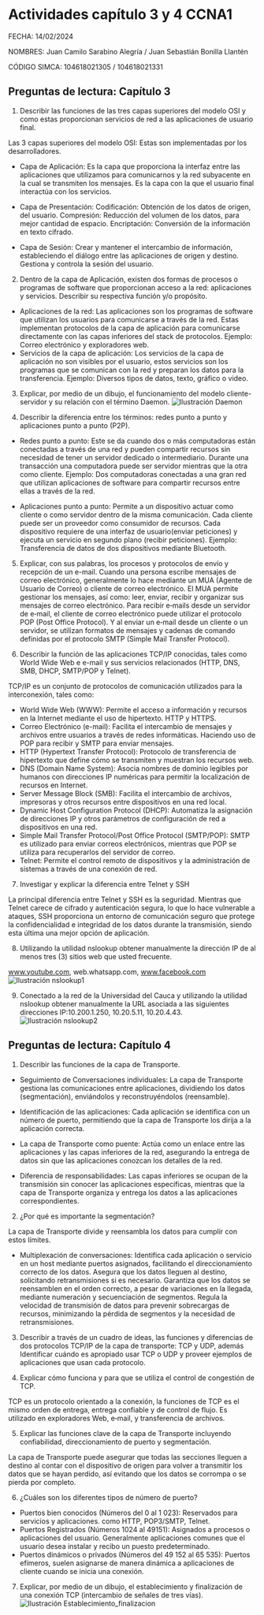 
# Actividades capítulo 3 y 4 CCNA1
FECHA: 14/02/2024

NOMBRES: Juan Camilo Sarabino Alegría / Juan Sebastián Bonilla Llantén

CÓDIGO SIMCA: 104618021305 / 104618021331

## Preguntas de lectura: Capítulo 3

1. Describir las funciones de las tres capas superiores del modelo OSI y como estas proporcionan servicios de red a las aplicaciones de usuario final.

  Las 3 capas superiores del modelo OSI:
Estas son implementadas por los desarrolladores.
* Capa de Aplicación: 
Es la capa que proporciona la interfaz entre las aplicaciones que utilizamos para comunicarnos y la red subyacente en la cual se transmiten los mensajes. Es la capa con la que el usuario final interactúa con los servicios.

* Capa de Presentación:
Codificación: Obtención de los datos de origen, del usuario.
Compresión: Reducción del volumen de los datos, para mejor cantidad de espacio.
Encriptación: Conversión de la información en texto cifrado.

* Capa de Sesión:
Crear y mantener el intercambio de información, estableciendo el diálogo entre las aplicaciones de origen y destino. Gestiona y controla la sesión del usuario.

2. Dentro de la capa de Aplicación, existen dos formas de procesos o programas de software que proporcionan acceso a la red: aplicaciones y servicios. Describir su respectiva función y/o propósito.
* Aplicaciones de la red:
Las aplicaciones son los programas de software que utilizan los usuarios para comunicarse a través de la red. Estas implementan protocolos de la capa de aplicación para comunicarse directamente con las capas inferiores del stack de protocolos. Ejemplo: Correo electrónico y exploradores web.
* Servicios de la capa de aplicación:
Los servicios de la capa de aplicación no son visibles por el usuario, estos servicios son los programas que se comunican con la red y preparan los datos para la transferencia. Ejemplo: Diversos tipos de datos, texto, gráfico o video.

3. Explicar, por medio de un dibujo, el funcionamiento del modelo cliente-servidor y su relación con el término Daemon.
![Ilustración Daemon](https://raw.githubusercontent.com/SebastianBonilla13/Redes/main/Corte%201/daemon.png)

4. Describir la diferencia entre los términos: redes punto a punto y aplicaciones punto a punto (P2P).
* Redes punto a punto: 
Este se da cuando dos o más computadoras están conectadas a través de una red y pueden compartir recursos sin necesidad de tener un servidor dedicado o intermediario. Durante una transacción una computadora puede ser servidor mientras que la otra como cliente. Ejemplo: Dos computadoras conectadas a una gran red que utilizan aplicaciones de software para compartir recursos entre ellas a través de la red.

* Aplicaciones punto a punto:
Permite a un dispositivo actuar como cliente o como servidor dentro de la misma comunicación. Cada cliente puede ser un proveedor como consumidor de recursos. Cada dispositivo requiere de una interfaz de usuario(enviar peticiones) y ejecuta un servicio en segundo plano (recibir peticiones).
Ejemplo: Transferencia de datos de dos dispositivos mediante Bluetooth.

5. Explicar, con sus palabras, los procesos y protocolos de envío y recepción de un e-mail.
   Cuando una persona escribe mensajes de correo electrónico, generalmente lo hace mediante un MUA (Agente de Usuario de Correo) o cliente de correo electrónico. El MUA permite gestionar los mensajes, así como: leer, enviar, recibir y organizar sus mensajes de correo electrónico.
Para recibir e‐mails desde un servidor de e‐mail, el cliente de correo electrónico puede utilizar el protocolo POP (Post Office Protocol). Y al enviar un e‐mail desde un cliente o un servidor, se utilizan formatos de mensajes y cadenas de comando definidas por el protocolo SMTP (Simple Mail Transfer Protocol).

6. Describir la función de las aplicaciones TCP/IP conocidas, tales como World Wide Web e e-mail y sus servicios relacionados (HTTP, DNS, SMB, DHCP, SMTP/POP y Telnet).

  TCP/IP es un conjunto de protocolos de comunicación utilizados para la interconexión, tales como:
- World Wide Web (WWW):
    Permite el acceso a información y recursos en la Internet mediante el uso de hipertexto. HTTP y HTTPS.
- Correo Electrónico (e-mail):
    Facilita el intercambio de mensajes y archivos entre usuarios a través de redes informáticas. Haciendo uso de POP para recibir y SMTP para enviar mensajes.
- HTTP (Hypertext Transfer Protocol):
    Protocolo de transferencia de hipertexto que define cómo se transmiten y muestran los recursos web.
- DNS (Domain Name System):
    Asocia nombres de dominio legibles por humanos con direcciones IP numéricas para permitir la localización de recursos en Internet.
- Server Message Block (SMB):
    Facilita el intercambio de archivos, impresoras y otros recursos entre dispositivos en una red local.
- Dynamic Host Configuration Protocol (DHCP):
    Automatiza la asignación de direcciones IP y otros parámetros de configuración de red a dispositivos en una red.
- Simple Mail Transfer Protocol/Post Office Protocol (SMTP/POP):
    SMTP es utilizado para enviar correos electrónicos, mientras que POP se utiliza para recuperarlos del servidor de correo.
- Telnet:
    Permite el control remoto de dispositivos y la administración de sistemas a través de una conexión de red.

7. Investigar y explicar la diferencia entre Telnet y SSH

  La principal diferencia entre Telnet y SSH es la seguridad. Mientras que Telnet carece de cifrado y autenticación segura, lo que lo hace vulnerable a ataques, SSH proporciona un entorno de comunicación seguro que protege la confidencialidad e integridad de los datos durante la transmisión, siendo esta última una mejor opción de aplicación.

8. Utilizando la utilidad nslookup obtener manualmente la dirección IP de al menos tres (3) sitios web que usted frecuente.

  www.youtube.com, web.whatsapp.com, www.facebook.com
![Ilustración nslookup1](https://raw.githubusercontent.com/SebastianBonilla13/Redes/main/Corte%201/nslookup1.png)

9. Conectado a la red de la Universidad del Cauca y utilizando la utilidad nslookup obtener manualmente la URL asociada a las siguientes direcciones IP:10.200.1.250, 10.20.5.11, 10.20.4.43.
  ![Ilustración nslookup2](https://raw.githubusercontent.com/SebastianBonilla13/Redes/main/Corte%201/nslookup2.png)

## Preguntas de lectura: Capítulo 4
1. Describir las funciones de la capa de Transporte.
* Seguimiento de Conversaciones individuales:
La capa de Transporte gestiona las comunicaciones entre aplicaciones, dividiendo los datos (segmentación), enviándolos y reconstruyéndolos (reensamble).

* Identificación de las aplicaciones:
Cada aplicación se identifica con un número de puerto, permitiendo que la capa de Transporte los dirija a la aplicación correcta.

* La capa de Transporte como puente:
Actúa como un enlace entre las aplicaciones y las capas inferiores de la red, asegurando la entrega de datos sin que las aplicaciones conozcan los detalles de la red.

* Diferencia de responsabilidades:
Las capas inferiores se ocupan de la transmisión sin conocer las aplicaciones específicas, mientras que la capa de Transporte organiza y entrega los datos a las aplicaciones correspondientes.

2. ¿Por qué es importante la segmentación?

  La capa de Transporte divide y reensambla los datos para cumplir con estos límites.
* Multiplexación de conversaciones: Identifica cada aplicación o servicio en un host mediante puertos asignados, facilitando el direccionamiento correcto de los datos. Asegura que los datos lleguen al destino, solicitando retransmisiones si es necesario.
Garantiza que los datos se reensamblen en el orden correcto, a pesar de variaciones en la llegada, mediante numeración y secuenciación de segmentos.
Regula la velocidad de transmisión de datos para prevenir sobrecargas de recursos, minimizando la pérdida de segmentos y la necesidad de retransmisiones.

3. Describir a través de un cuadro de ideas, las funciones y diferencias de dos protocolos TCP/IP de la capa de transporte: TCP y UDP, además Identificar cuándo es apropiado usar TCP o UDP y proveer ejemplos de aplicaciones que usan cada protocolo.


4. Explicar cómo funciona y para que se utiliza el control de congestión de TCP.

  TCP es un protocolo orientado a la conexión, la funciones de TCP es el mismo orden de entrega, entrega confiable y de control de flujo.
Es utilizado en exploradores Web, e‐mail, y transferencia de archivos.

5. Explicar las funciones clave de la capa de Transporte incluyendo confiabilidad, direccionamiento de puerto y segmentación.

  La capa de Transporte puede asegurar que todas las secciones lleguen a destino al contar con el dispositivo de origen para volver a transmitir los datos que se hayan perdido, así evitando que los datos se corrompa o se pierda por completo.

6. ¿Cuáles son los diferentes tipos de número de puerto?

* Puertos bien conocidos (Números del 0 al 1 023): Reservados para servicios y aplicaciones. como HTTP, POP3/SMTP, Telnet.
* Puertos Registrados (Números 1024 al 49151): Asignados a procesos o aplicaciones del usuario. Generalmente aplicaciones comunes que el usuario desea instalar y recibo un puesto predeterminado.
* Puertos dinámicos o privados (Números del 49 152 al 65 535): Puertos efímeros, suelen asignarse de manera dinámica a aplicaciones de cliente cuando se inicia una conexión.

7. Explicar, por medio de un dibujo, el establecimiento y finalización de una conexión TCP (intercambio de señales de tres vías).
  ![Ilustración Establecimiento_finalizacion](https://raw.githubusercontent.com/SebastianBonilla13/Redes/main/Corte%201/Establecimiento_finalizacion.png)
